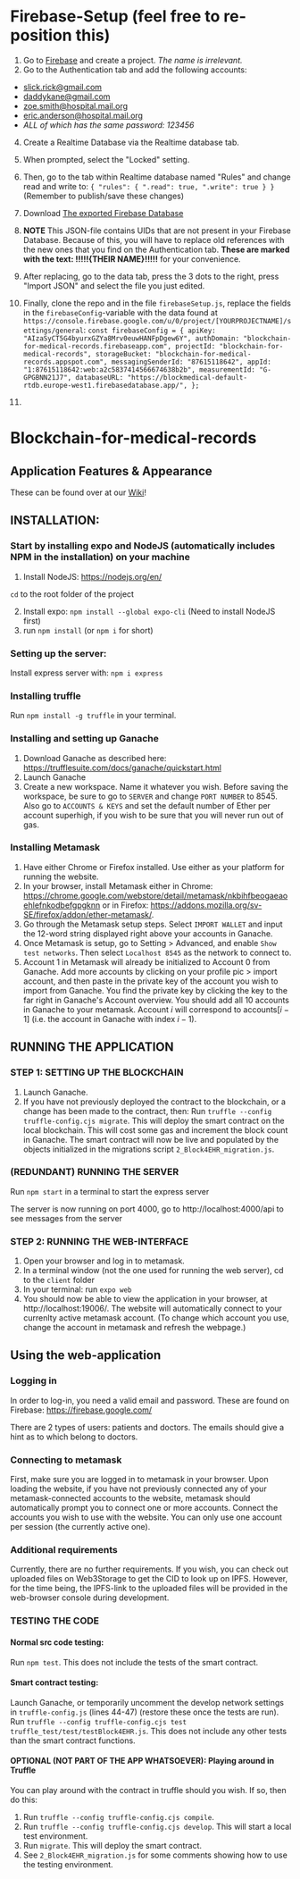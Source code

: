 # Firebase-Setup (feel free to re-position this)

1. Go to [Firebase](https://console.firebase.google.com) and create a project. _The name is irrelevant._
2. Go to the Authentication tab and add the following accounts:
* slick.rick@gmail.com
* daddykane@gmail.com
* zoe.smith@hospital.mail.org
* eric.anderson@hospital.mail.org
* _ALL of which has the same password: 123456_
4. Create a Realtime Database via the Realtime database tab.
5. When prompted, select the "Locked" setting.
6. Then, go to the tab within Realtime database named "Rules" and change read and write to:
``{
  "rules": {
    ".read": true,
    ".write": true
  }
}``
(Remember to publish/save these changes)
8. Download [The exported Firebase Database](https://github.com/DavidZamanian/Bachelor-thesis-blockchain-for-medical-records/master/firebaseExport.json)
9. **NOTE** This JSON-file contains UIDs that are not present in your Firebase Database. Because of this, you will have to replace old references with the new ones that you find on the Authentication tab. **These are marked with the text: !!!!!{THEIR NAME}!!!!!** for your convenience.
10. After replacing, go to the data tab, press the 3 dots to the right, press "Import JSON" and select the file you just edited.
11. Finally, clone the repo and in the file `firebaseSetup.js`, replace the fields in the `firebaseConfig`-variable with the data found at `https://console.firebase.google.com/u/0/project/[YOURPROJECTNAME]/settings/general`:
``
const firebaseConfig = {
  apiKey: "AIzaSyCT5G4byurxGZYa8Mrv0euwHANFpDgew6Y",
  authDomain: "blockchain-for-medical-records.firebaseapp.com",
  projectId: "blockchain-for-medical-records",
  storageBucket: "blockchain-for-medical-records.appspot.com",
  messagingSenderId: "87615118642",
  appId: "1:87615118642:web:a2c5837414566674638b2b",
  measurementId: "G-GPGBNN21J7",
  databaseURL: "https://blockmedical-default-rtdb.europe-west1.firebasedatabase.app/",
};
``

13. 











# Blockchain-for-medical-records

## Application Features & Appearance
These can be found over at our [Wiki](https://github.com/DavidZamanian/Bachelor-thesis-blockchain-for-medical-records/wiki)!

## INSTALLATION:

### Start by installing expo and NodeJS (automatically includes NPM in the installation) on your machine

1. Install NodeJS: https://nodejs.org/en/

`cd` to the root folder of the project

2. Install expo: `npm install --global expo-cli` (Need to install NodeJS first)
3. run `npm install` (or `npm i` for short)


### Setting up the server:

Install express server with: `npm i express`

### Installing truffle
Run `npm install -g truffle` in your terminal. 

### Installing and setting up Ganache
1. Download Ganache as described here: https://trufflesuite.com/docs/ganache/quickstart.html 
1. Launch Ganache
1. Create a new workspace. Name it whatever you wish. Before saving the workspace, be sure to go to `SERVER` and change `PORT NUMBER` to 8545. Also go to `ACCOUNTS & KEYS` and set the default number of Ether per account superhigh, if you wish to be sure that you will never run out of gas. 

### Installing Metamask
1. Have either Chrome or Firefox installed. Use either as your platform for running the website. 
1. In your browser, install Metamask either in Chrome: https://chrome.google.com/webstore/detail/metamask/nkbihfbeogaeaoehlefnkodbefgpgknn or in Firefox: https://addons.mozilla.org/sv-SE/firefox/addon/ether-metamask/.
1. Go through the Metamask setup steps. Select `IMPORT WALLET` and input the 12-word string displayed right above your accounts in Ganache. 
1. Once Metamask is setup, go to Setting > Advanced, and enable `Show test networks`. Then select `Localhost 8545` as the network to connect to. 
1. Account 1 in Metamask will already be initialized to Account 0 from Ganache. Add more accounts by clicking on your profile pic > import account, and then paste in the private key of the account you wish to import from Ganache. You find the private key by clicking the key to the far right in Ganache's Account overview. 
You should add all 10 accounts in Ganache to your metamask. Account $i$ will correspond to accounts[$i-1$] (i.e. the account in Ganache with index $i-1$).

## RUNNING THE APPLICATION

### STEP 1: SETTING UP THE BLOCKCHAIN
1. Launch Ganache. 
1. If you have not previously deployed the contract to the blockchain, or a change has been made to the contract, then: Run `truffle --config truffle-config.cjs migrate`. This will deploy the smart contract on the local blockchain. This will cost some gas and increment the block count in Ganache. The smart contract will now be live and populated by the objects initialized in the migrations script `2_Block4EHR_migration.js`. 

### (REDUNDANT) RUNNING THE SERVER

Run `npm start` in a terminal to start the express server

The server is now running on port 4000, go to http://localhost:4000/api to see messages from the server

### STEP 2: RUNNING THE WEB-INTERFACE
1. Open your browser and log in to metamask.
1. In a terminal window (not the one used for running the web server), cd to the `client` folder
1. In your terminal: run `expo web`
1. You should now be able to view the application in your browser, at http://localhost:19006/. The website will automatically connect to your currenlty active metamask account. (To change which account you use, change the account in metamask and refresh the webpage.)

## Using the web-application

### Logging in
In order to log-in, you need a valid email and password. These are found on Firebase: https://firebase.google.com/

There are 2 types of users: patients and doctors. The emails should give a hint as to which belong to doctors.

### Connecting to metamask
First, make sure you are logged in to metamask in your browser. 
Upon loading the website, if you have not previously connected any of your metamask-connected accounts to the website, metamask should automatically prompt you to connect one or more accounts. Connect the accounts you wish to use with the website. You can only use one account per session (the currently active one). 

### Additional requirements
Currently, there are no further requirements. If you wish, you can check out uploaded files on Web3Storage to get the CID to look up on IPFS.
However, for the time being, the IPFS-link to the uploaded files will be provided in the web-browser console during development.

### TESTING THE CODE
#### Normal src code testing:
Run `npm test`. This does not include the tests of the smart contract. 

#### Smart contract testing:
Launch Ganache, or temporarily uncomment the develop network settings in `truffle-config.js` (lines 44-47) (restore these once the tests are run). Run `truffle --config truffle-config.cjs test truffle_test/test/testBlock4EHR.js`. This does not include any other tests than the smart contract functions.


#### OPTIONAL (NOT PART OF THE APP WHATSOEVER): Playing around in Truffle
You can play around with the contract in truffle should you wish. If so, then do this: 
1. Run `truffle --config truffle-config.cjs compile`.
1. Run `truffle --config truffle-config.cjs develop`. This will start a local test environment. 
1. Run `migrate`. This will deploy the smart contract. 
1. See `2_Block4EHR_migration.js` for some comments showing how to use the testing environment. 
